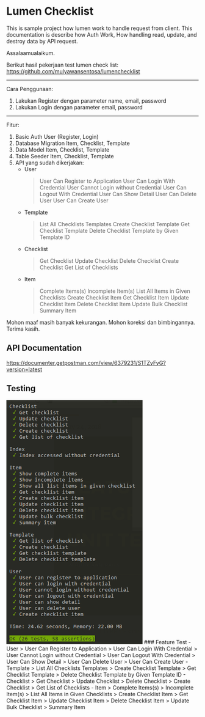 # Lumen Checklist

This is sample project how lumen work to handle request from client.
This documentation is describe how Auth Work, How handling read, update, and destroy data by API request.

Assalaamualaikum.

Berikut hasil pekerjaan test lumen check list:
https://github.com/mulyawansentosa/lumenchecklist

---------------------------
Cara Penggunaan:
1. Lakukan Register dengan parameter name, email, password
2. Lakukan Login dengan parameter email, password
---------------------------

Fitur:
1. Basic Auth User (Register, Login)
2. Database Migration Item, Checklist, Template
3. Data Model Item, Checklist, Template
4. Table Seeder Item, Checklist, Template
5. API yang sudah dikerjakan:
    - User
      > User Can Register to Application
      > User Can Login With Credential
      > User Cannot Login without Credential
      > User Can Logout With Credential
      > User Can Show Detail
      > User Can Delete User
      > User Can Create User
    - Template
      > List All Checklists Templates
      > Create Checklist Template
      > Get Checklist Template
      > Delete Checklist Template by Given Template ID
    - Checklist
      > Get Checklist
      > Update Checklist
      > Delete Checklist
      > Create Checklist
      > Get List of Checklists
    - Item
      > Complete Items(s)
      > Incomplete Item(s)
      > List All Items in Given Checklists
      > Create Checklist Item
      > Get Checklist Item
      > Update Checklist Item
      > Delete Checklist Item
      > Update Bulk Checklist
      > Summary Item

Mohon maaf masih banyak kekurangan. Mohon koreksi dan bimbingannya. Terima kasih.

## API Documentation
https://documenter.getpostman.com/view/6379231/S1TZyFyG?version=latest

## Testing
<img src="https://github.com/mulyawansentosa/lumenchecklist/blob/master/images/Testing.png" />
### Feature Test
    - User
      > User Can Register to Application
      > User Can Login With Credential
      > User Cannot Login without Credential
      > User Can Logout With Credential
      > User Can Show Detail
      > User Can Delete User
      > User Can Create User
    - Template
      > List All Checklists Templates
      > Create Checklist Template
      > Get Checklist Template
      > Delete Checklist Template by Given Template ID
    - Checklist
      > Get Checklist
      > Update Checklist
      > Delete Checklist
      > Create Checklist
      > Get List of Checklists
    - Item
      > Complete Items(s)
      > Incomplete Item(s)
      > List All Items in Given Checklists
      > Create Checklist Item
      > Get Checklist Item
      > Update Checklist Item
      > Delete Checklist Item
      > Update Bulk Checklist
      > Summary Item
